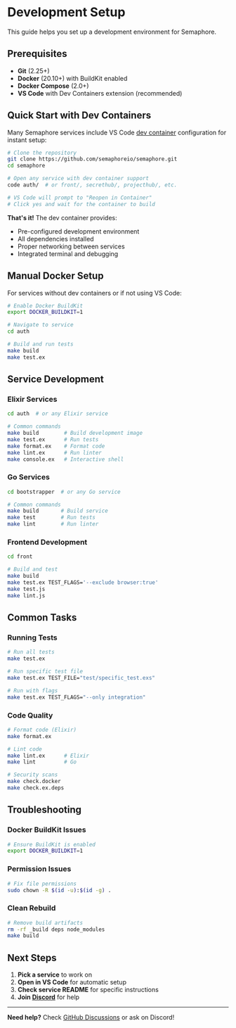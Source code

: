 # Development Setup

This guide helps you set up a development environment for Semaphore.

## Prerequisites

- **Git** (2.25+)
- **Docker** (20.10+) with BuildKit enabled
- **Docker Compose** (2.0+)
- **VS Code** with Dev Containers extension (recommended)

## Quick Start with Dev Containers

Many Semaphore services include VS Code [dev container](https://code.visualstudio.com/docs/devcontainers/containers) configuration for instant setup:

```bash
# Clone the repository
git clone https://github.com/semaphoreio/semaphore.git
cd semaphore

# Open any service with dev container support
code auth/  # or front/, secrethub/, projecthub/, etc.

# VS Code will prompt to "Reopen in Container"
# Click yes and wait for the container to build
```

**That's it!** The dev container provides:

- Pre-configured development environment
- All dependencies installed
- Proper networking between services
- Integrated terminal and debugging

## Manual Docker Setup

For services without dev containers or if not using VS Code:

```bash
# Enable Docker BuildKit
export DOCKER_BUILDKIT=1

# Navigate to service
cd auth

# Build and run tests
make build
make test.ex
```

## Service Development

### Elixir Services

```bash
cd auth  # or any Elixir service

# Common commands
make build        # Build development image
make test.ex      # Run tests
make format.ex    # Format code
make lint.ex      # Run linter
make console.ex   # Interactive shell
```

### Go Services

```bash
cd bootstrapper  # or any Go service

# Common commands
make build       # Build service
make test        # Run tests
make lint        # Run linter
```

### Frontend Development

```bash
cd front

# Build and test
make build
make test.ex TEST_FLAGS='--exclude browser:true'
make test.js
make lint.js
```

## Common Tasks

### Running Tests

```bash
# Run all tests
make test.ex

# Run specific test file
make test.ex TEST_FILE="test/specific_test.exs"

# Run with flags
make test.ex TEST_FLAGS="--only integration"
```

### Code Quality

```bash
# Format code (Elixir)
make format.ex

# Lint code
make lint.ex      # Elixir
make lint         # Go

# Security scans
make check.docker
make check.ex.deps
```

## Troubleshooting

### Docker BuildKit Issues

```bash
# Ensure BuildKit is enabled
export DOCKER_BUILDKIT=1
```

### Permission Issues

```bash
# Fix file permissions
sudo chown -R $(id -u):$(id -g) .
```

### Clean Rebuild

```bash
# Remove build artifacts
rm -rf _build deps node_modules
make build
```

## Next Steps

1. **Pick a service** to work on
2. **Open in VS Code** for automatic setup
3. **Check service README** for specific instructions
4. **Join [Discord](https://discord.gg/FBuUrV24NH)** for help

---

**Need help?** Check [GitHub Discussions](https://github.com/semaphoreio/semaphore/discussions) or ask on Discord!
